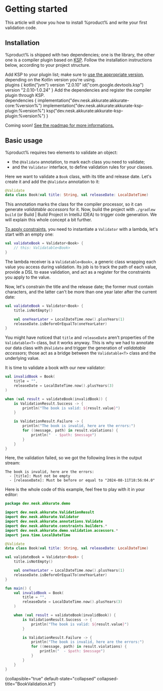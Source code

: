 # Getting started

This article will show you how to install %product% and write your first validation code.

## Installation

%product% is shipped with two dependencies; one is the library, the other one is a compiler plugin based on
[KSP](https://kotlinlang.org/docs/ksp-overview.html). Follow the installation instructions below, according to your
project structure.

<procedure title="Install in a single-platform project" id="single-platform-installation">

<step>
Add KSP to your plugin list; make sure to <a href="https://github.com/google/ksp/releases">use the appropriate 
version</a>, depending on the Kotlin version you're using.
<br/>
<code-block lang="kotlin">
plugins {
    kotlin("jvm") version "2.0.10"
    id("com.google.devtools.ksp") version "2.0.10-1.0.24"
}
</code-block>
</step>

<step>
Add the dependencies and register the compiler plugin through KSP.
<br/>
<code-block lang="kotlin">
dependencies {
    implementation("dev.nesk.akkurate:akkurate-core:%version%")
    implementation("dev.nesk.akkurate:akkurate-ksp-plugin:%version%")
    ksp("dev.nesk.akkurate:akkurate-ksp-plugin:%version%")
}
</code-block>
</step>

</procedure>

<procedure title="Install in a multiplatform project">

<tip>
<p>Coming soon! <a href="%roadmap_url%">See the roadmap for more informations.</a></p>
</tip>

</procedure>

## Basic usage

%product% requires two elements to validate an object:

- the `@Validate` annotation, to mark each class you need to validate;
- and the `Validator` interface, to define validation rules for your classes.

Here we want to validate a `Book` class, with its title and release date. Let's create it and add the `@Validate`
annotation to it:

```kotlin
@Validate
data class Book(val title: String, val releaseDate: LocalDateTime)
```

This annotation marks the class for the compiler processor, so it can generate _validatable accessors_ for it. Now,
build the project with `./gradlew build` (or <ui-path> Build | Build Project</ui-path> in IntelliJ IDEA) to trigger code
generation. We will explain this whole concept a bit further.

[To apply constraints](apply-constraints.md), you need to instantiate a `Validator` with a lambda, let's start with an
empty one:

```kotlin
val validateBook = Validator<Book> {
    // this: Validatable<Book>
}
```

The lambda receiver is a `Validatable<Book>`, a generic class wrapping each value you access during validation. Its job
is to track the path of each value, provide a <tooltip term="DSL">DSL</tooltip> to ease validation, and act as a
register for the constraints you apply to the value.

Now, let's constrain the title and the release date; the former must contain characters, and the latter can't be more
than one year later after the current date:

```kotlin
val validateBook = Validator<Book> {
    title.isNotEmpty()

    val oneYearLater = LocalDateTime.now().plusYears(1)
    releaseDate.isBeforeOrEqualTo(oneYearLater)
}
```

You might have noticed that `title` and `releaseDate` aren't properties of the `Validatable<T>` class, but it works
anyway. This is why we had to annotate our data class with `@Validate` and trigger the generation of _validatable
accessors_; those act as a bridge between the `Validatable<T>` class and the underlying value.

It is time to validate a book with our new validator:

```kotlin
val invalidBook = Book(
    title = "",
    releaseDate = LocalDateTime.now().plusYears(3)
)

when (val result = validateBook(invalidBook)) {
    is ValidationResult.Success -> {
        println("The book is valid: ${result.value}")
    }

    is ValidationResult.Failure -> {
        println("The book is invalid, here are the errors:")
        for ((message, path) in result.violations) {
            println("  - $path: $message")
        }
    }
}
```

<include from="apply-constraints.md" element-id="validation-result-sealed-class"/>

Here, the validation failed, so we got the following lines in the output stream:

```text
The book is invalid, here are the errors:
  - [title]: Must not be empty
  - [releaseDate]: Must be before or equal to "2024-08-11T18:56:04.0"
```

Here is the whole code of this example, feel free to play with it in your editor:

```kotlin
package dev.nesk.akkurate.demo

import dev.nesk.akkurate.ValidationResult
import dev.nesk.akkurate.Validator
import dev.nesk.akkurate.annotations.Validate
import dev.nesk.akkurate.constraints.builders.*
import dev.nesk.akkurate.demo.validation.accessors.*
import java.time.LocalDateTime

@Validate
data class Book(val title: String, val releaseDate: LocalDateTime)

val validateBook = Validator<Book> {
    title.isNotEmpty()

    val oneYearLater = LocalDateTime.now().plusYears(1)
    releaseDate.isBeforeOrEqualTo(oneYearLater)
}

fun main() {
    val invalidBook = Book(
        title = "",
        releaseDate = LocalDateTime.now().plusYears(3)
    )

    when (val result = validateBook(invalidBook)) {
        is ValidationResult.Success -> {
            println("The book is valid: ${result.value}")
        }

        is ValidationResult.Failure -> {
            println("The book is invalid, here are the errors:")
            for ((message, path) in result.violations) {
                println("  - $path: $message")
            }
        }
    }
}

```

{collapsible="true" default-state="collapsed" collapsed-title="BookValidation.kt"}
